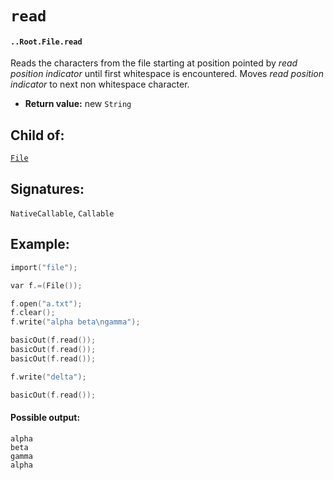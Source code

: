 # `read`

#### `..Root.File.read`

Reads the characters from the file starting at position pointed by _read position indicator_  until first whitespace is encountered. Moves _read position indicator_ to next non whitespace character.


* **Return value:** new `String`

## Child of:

[`File`](docs..Root.File.md)

## Signatures:

`NativeCallable`, `Callable`

## Example:

```c
import("file");

var f.=(File());

f.open("a.txt");
f.clear();
f.write("alpha beta\ngamma");

basicOut(f.read());
basicOut(f.read());
basicOut(f.read());

f.write("delta");

basicOut(f.read());
```

#### Possible output:

```
alpha
beta
gamma
alpha
```